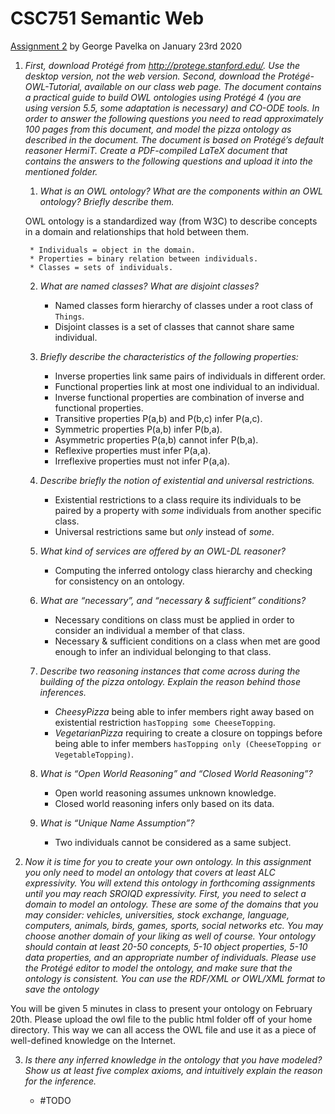 # CSC751 Semantic Web

[Assignment 2][1] by George Pavelka on January 23rd 2020

1. _First, download Protégé from http://protege.stanford.edu/. Use the desktop version, not the web version. Second, download the Protégé-OWL-Tutorial, available on our class web page. The document contains a practical guide to build OWL ontologies using Protégé 4 (you are using version 5.5, some adaptation is necessary) and CO-ODE tools. In order to answer the following questions you need to read approximately 100 pages from this document, and model the pizza ontology as described in the document. The document is based on Protégé’s default reasoner HermiT. Create a PDF-compiled LaTeX document that contains the answers to the following questions and upload it into the mentioned folder._

    1. _What is an OWL ontology? What are the components within an OWL ontology? Briefly describe them._

    OWL ontology is a standardized way (from W3C) to describe concepts in a domain and relationships that hold between them. 

        * Individuals = object in the domain.
        * Properties = binary relation between individuals.
        * Classes = sets of individuals.

    2. _What are named classes? What are disjoint classes?_

        * Named classes form hierarchy of classes under a root class of `Things`.
        * Disjoint classes is a set of classes that cannot share same individual.

    3. _Briefly describe the characteristics of the following properties:_

        * Inverse properties link same pairs of individuals in different order.
        * Functional properties link at most one individual to an individual.
        * Inverse functional properties are combination of inverse and functional properties.
        * Transitive properties P(a,b) and P(b,c) infer P(a,c).
        * Symmetric properties P(a,b) infer P(b,a).
        * Asymmetric properties P(a,b) cannot infer P(b,a).
        * Reflexive properties must infer P(a,a).
        * Irreflexive properties must not infer P(a,a).
    
    4. _Describe briefly the notion of existential and universal restrictions._

        * Existential restrictions to a class require its individuals to be paired by a property with _some_ individuals from another specific class.
        * Universal restrictions same but _only_ instead of _some_.

    5. _What kind of services are offered by an OWL-DL reasoner?_

        * Computing the inferred ontology class hierarchy and checking for consistency on an ontology.

    6. _What are “necessary”, and “necessary & sufficient” conditions?_

        * Necessary conditions on class must be applied in order to consider an individual a member of that class.
        * Necessary & sufficient conditions on a class when met are good enough to infer an individual belonging to that class.

    7. _Describe two reasoning instances that come across during the building of the pizza ontology. Explain the reason behind those inferences._

        * _CheesyPizza_ being able to infer members right away based on existential restriction `hasTopping some CheeseTopping`.
        * _VegetarianPizza_ requiring to create a closure on toppings before being able to infer members `hasTopping only (CheeseTopping or VegetableTopping)`.

    8. _What is “Open World Reasoning” and “Closed World Reasoning”?_

        * Open world reasoning assumes unknown knowledge.
        * Closed world reasoning infers only based on its data.

    9. _What is “Unique Name Assumption”?_

        * Two individuals cannot be considered as a same subject.

2. _Now it is time for you to create your own ontology. In this assignment you only need to model an ontology that covers at least ALC expressivity. You will extend this ontology in forthcoming assignments until you may reach SROIQD expressivity. First, you need to select a domain to model an ontology. These are some of the domains that you may consider: vehicles, universities, stock exchange, language, computers, animals, birds, games, sports, social networks etc. You may choose another domain of your liking as well of course. Your ontology should contain at least 20-50 concepts, 5-10 object properties, 5-10 data properties, and an appropriate number of individuals. Please use the Protégé editor to model the ontology, and make sure that the ontology is consistent. You can use the RDF/XML or OWL/XML format to save the ontology_

You will be given 5 minutes in class to present your ontology on February 20th. Please upload the owl file to the public html folder off of your home directory. This way we can all access the OWL file and use it as a piece of well-defined knowledge on the Internet.

3. _Is there any inferred knowledge in the ontology that you have modeled? Show us at least five complex axioms, and intuitively explain the reason for the inference._

    * #TODO

[1]: http://www.cs.miami.edu/home/visser/csc751-files/CSC751-Assignment-2.pdf
(Assignment source PDF)
